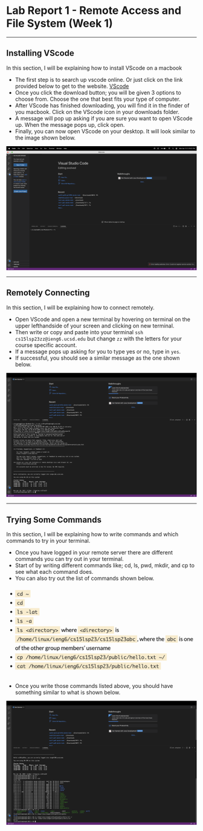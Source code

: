 # Lab Report 1 - Remote Access and File System (Week 1)
---

## Installing VScode
In this section, I will be explaining how to install VScode on a macbook

* The first step is to search up vscode online. Or just click on the link provided below to get to the website.
[VScode](https://code.visualstudio.com/)
* Once you click the download button; you will be given 3 options to choose from. Choose the one that best fits your type of computer.
* After VScode has finished downloading, you will find it in the finder of you macbook. Click on the VScode icon in your downloads folder.
* A message will pop up asking if you are sure you want to open VScode up. When the message pops up, click open.
* Finally, you can now open VScode on your desktop. It will look similar to the image shown below.

![VScode open img](https://github.com/alinatp/cse15l-lab-reports/blob/main/images/VScode-open.png)

---

## Remotely Connecting
In this section, I will be explaining how to connect remotely.

* Open VScode and open a new terminal by hovering on terminal on the upper lefthandside of your screen and clicking on new terminal.
* Then write or copy and paste into your terminal `ssh cs15lsp23zz@ieng6.ucsd.edu` but change `zz` with the letters for your course specific account.
* If a message pops up asking for you to type yes or no, type in `yes`.
* If successful, you should see a similar message as the one shown below.

![Remotely Connecting](https://github.com/alinatp/cse15l-lab-reports/blob/main/images/Remotely%20Connecting.png)

---

## Trying Some Commands
In this section, I will be explaining how to write commands and which commands to try in your terminal.

* Once you have logged in your remote server there are different commands you can try out in your terminal.
* Start of by writing different commands like; cd, ls, pwd, mkdir, and cp to see what each command does.
* You can also try out the list of commands shown below.

![list of commands](https://github.com/alinatp/cse15l-lab-reports/blob/main/images/commands%20list.png)

* Once you write those commands listed above, you should have something similar to what is shown below.

![Command results](https://github.com/alinatp/cse15l-lab-reports/blob/main/images/command%20results.png)
